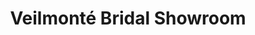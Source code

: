---
title: "Veilmonté Bridal Showroom"
url: /south-burlington/veilmonte-bridal-showroom/
shop: Kleidung
---